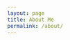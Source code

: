 ```yaml
---
layout: page
title: About Me
permalink: /about/
---
```


<style>
article {
  display: none;
}
</style>

<script type="text/javascript">
window.location.href = "{{ site.url | append: site.resume_url}}"
</script>
